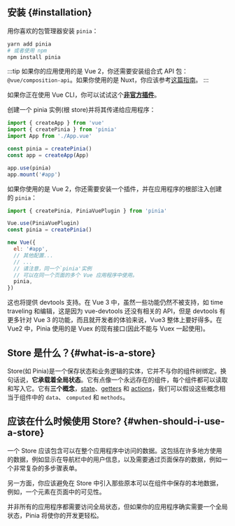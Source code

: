 ## 安装 {#installation}

用你喜欢的包管理器安装 `pinia`：

```bash
yarn add pinia
# 或者使用 npm
npm install pinia
```

:::tip
如果你的应用使用的是 Vue 2，你还需要安装组合式 API 包：`@vue/composition-api`。如果你使用的是 Nuxt，你应该参考[这篇指南](/ssr/nuxt.md)。
:::

如果你正在使用 Vue CLI，你可以试试这个[**非官方插件**](https://github.com/wobsoriano/vue-cli-plugin-pinia)。

创建一个 pinia 实例(根 store)并将其传递给应用程序：

```js {2,5-6,8}
import { createApp } from 'vue'
import { createPinia } from 'pinia'
import App from './App.vue'

const pinia = createPinia()
const app = createApp(App)

app.use(pinia)
app.mount('#app')
```

如果你使用的是 Vue 2，你还需要安装一个插件，并在应用程序的根部注入创建的 `pinia`：

```js {1,3-4,12}
import { createPinia, PiniaVuePlugin } from 'pinia'

Vue.use(PiniaVuePlugin)
const pinia = createPinia()

new Vue({
  el: '#app',
  // 其他配置...
  // ...
  // 请注意，同一个`pinia'实例
  // 可以在同一个页面的多个 Vue 应用程序中使用。 
  pinia,
})
```

这也将提供 devtools 支持。在 Vue 3 中，虽然一些功能仍然不被支持，如 time traveling 和编辑，这是因为 vue-devtools 还没有相关的 API，但是 devtools 有更多针对 Vue 3 的功能，而且就开发者的体验来说，Vue3 整体上要好得多。在 Vue2 中，Pinia 使用的是 Vuex 的现有接口(因此不能与 Vuex 一起使用)。

## Store 是什么？{#what-is-a-store}

Store(如 Pinia)是一个保存状态和业务逻辑的实体，它并不与你的组件树绑定。换句话说，**它承载着全局状态**。它有点像一个永远存在的组件，每个组件都可以读取和写入它。它有**三个概念**，[state](./core-concepts/state.md)、[getters](./core-concepts/getters.md) 和 [actions](./core-concepts/actions.md)，我们可以假设这些概念相当于组件中的 `data`、 `computed` 和 `methods`。

## 应该在什么时候使用 Store? {#when-should-i-use-a-store}

一个 Store 应该包含可以在整个应用程序中访问的数据。这包括在许多地方使用的数据，例如显示在导航栏中的用户信息，以及需要通过页面保存的数据，例如一个非常复杂的多步骤表单。

另一方面，你应该避免在 Store 中引入那些原本可以在组件中保存的本地数据，例如，一个元素在页面中的可见性。

并非所有的应用程序都需要访问全局状态，但如果你的应用程序确实需要一个全局状态，Pinia 将使你的开发更轻松。
